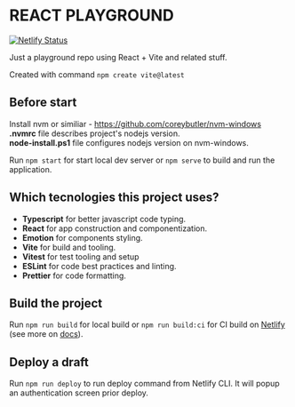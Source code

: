 # REACT PLAYGROUND

[![Netlify Status](https://api.netlify.com/api/v1/badges/03e87063-5161-42f8-a543-0c535a43ab61/deploy-status?branch=main)](https://app.netlify.com/sites/gsag-url-shortener/deploys)

Just a playground repo using React + Vite and related stuff.

Created with command `npm create vite@latest`

## Before start

Install nvm or similiar - https://github.com/coreybutler/nvm-windows  
**.nvmrc** file describes project's nodejs version.  
**node-install.ps1** file configures nodejs version on nvm-windows.

Run `npm start` for start local dev server or `npm serve` to build and run the application.

## Which tecnologies this project uses?

-   **Typescript** for better javascript code typing.
-   **React** for app construction and componentization.
-   **Emotion** for components styling.
-   **Vite** for build and tooling.
-   **Vitest** for test tooling and setup
-   **ESLint** for code best practices and linting.
-   **Prettier** for code formatting.

## Build the project

Run `npm run build` for local build or `npm run build:ci` for CI build on [Netlify](https://netlify.com/) (see more on [docs](https://docs.netlify.com/get-started/)).

## Deploy a draft

Run `npm run deploy` to run deploy command from Netlify CLI. It will popup an authentication screen prior deploy.
